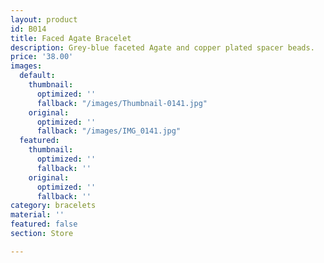 ```yaml
---
layout: product
id: B014
title: Faced Agate Bracelet
description: Grey-blue faceted Agate and copper plated spacer beads.
price: '38.00'
images:
  default:
    thumbnail:
      optimized: ''
      fallback: "/images/Thumbnail-0141.jpg"
    original:
      optimized: ''
      fallback: "/images/IMG_0141.jpg"
  featured:
    thumbnail:
      optimized: ''
      fallback: ''
    original:
      optimized: ''
      fallback: ''
category: bracelets
material: ''
featured: false
section: Store

---
```

